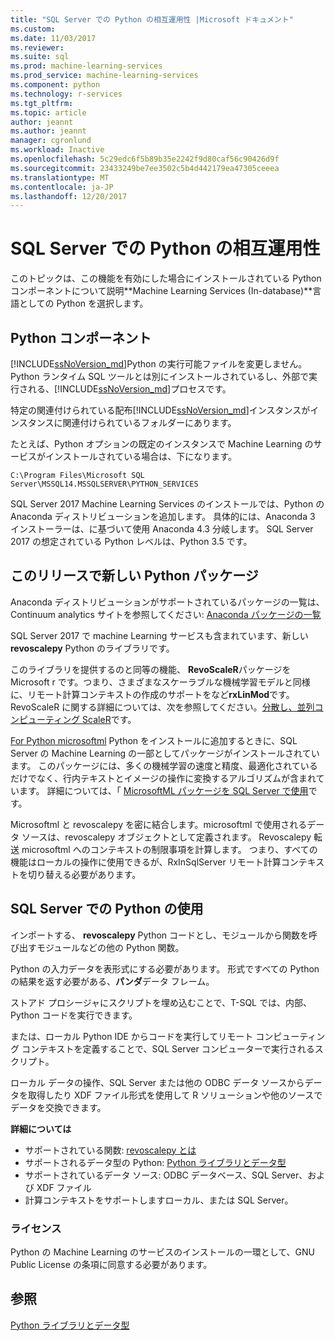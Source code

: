 ```yaml
---
title: "SQL Server での Python の相互運用性 |Microsoft ドキュメント"
ms.custom: 
ms.date: 11/03/2017
ms.reviewer: 
ms.suite: sql
ms.prod: machine-learning-services
ms.prod_service: machine-learning-services
ms.component: python
ms.technology: r-services
ms.tgt_pltfrm: 
ms.topic: article
author: jeannt
ms.author: jeannt
manager: cgronlund
ms.workload: Inactive
ms.openlocfilehash: 5c29edc6f5b89b35e2242f9d80caf56c90426d9f
ms.sourcegitcommit: 23433249be7ee3502c5b4d442179ea47305ceeea
ms.translationtype: MT
ms.contentlocale: ja-JP
ms.lasthandoff: 12/20/2017
---
```

# <a name="python-interoperability-with-sql-server"></a>SQL Server での Python の相互運用性

このトピックは、この機能を有効にした場合にインストールされている Python コンポーネントについて説明**Machine Learning Services (In-database)**言語としての Python を選択します。

## <a name="python-components"></a>Python コンポーネント

[!INCLUDE[ssNoVersion_md](../../includes/ssnoversion-md.md)]Python の実行可能ファイルを変更しません。 Python ランタイム SQL ツールとは別にインストールされているし、外部で実行される、[!INCLUDE[ssNoVersion_md](../../includes/ssnoversion-md.md)]プロセスです。

特定の関連付けられている配布[!INCLUDE[ssNoVersion_md](../../includes/ssnoversion-md.md)]インスタンスがインスタンスに関連付けられているフォルダーにあります。

たとえば、Python オプションの既定のインスタンスで Machine Learning のサービスがインストールされている場合は、下になります。

`C:\Program Files\Microsoft SQL Server\MSSQL14.MSSQLSERVER\PYTHON_SERVICES`

SQL Server 2017 Machine Learning Services のインストールでは、Python の Anaconda ディストリビューションを追加します。 具体的には、Anaconda 3 インストーラーは、に基づいて使用 Anaconda 4.3 分岐します。 SQL Server 2017 の想定されている Python レベルは、Python 3.5 です。

## <a name="new-python-packages-in-this-release"></a>このリリースで新しい Python パッケージ

Anaconda ディストリビューションがサポートされているパッケージの一覧は、Continuum analytics サイトを参照してください: [Anaconda パッケージの一覧](https://docs.continuum.io/anaconda/pkg-docs)

SQL Server 2017 で machine Learning サービスも含まれています、新しい**revoscalepy** Python のライブラリです。

このライブラリを提供するのと同等の機能、 **RevoScaleR**パッケージを Microsoft r です。つまり、さまざまなスケーラブルな機械学習モデルと同様に、リモート計算コンテキストの作成のサポートをなど**rxLinMod**です。 RevoScaleR に関する詳細については、次を参照してください。[分散し、並列コンピューティング ScaleR](https://msdn.microsoft.com/microsoft-r/scaler-distributed-computing)です。

[For Python microsoftml](https://docs.microsoft.com/machine-learning-server/python-reference/microsoftml/microsoftml-package) Python をインストールに追加するときに、SQL Server の Machine Learning の一部としてパッケージがインストールされています。 このパッケージには、多くの機械学習の速度と精度、最適化されているだけでなく、行内テキストとイメージの操作に変換するアルゴリズムが含まれています。 詳細については、「 [MicrosoftML パッケージを SQL Server で使用](https://docs.microsoft.com/sql/advanced-analytics/using-the-microsoftml-package)です。

Microsoftml と revoscalepy を密に結合します。microsoftml で使用されるデータ ソースは、revoscalepy オブジェクトとして定義されます。 Revoscalepy 転送 microsoftml へのコンテキストの制限事項を計算します。 つまり、すべての機能はローカルの操作に使用できるが、RxInSqlServer リモート計算コンテキストを切り替える必要があります。

## <a name="using-python-in-sql-server"></a>SQL Server での Python の使用

インポートする、 **revoscalepy** Python コードとし、モジュールから関数を呼び出すモジュールなどの他の Python 関数。

Python の入力データを表形式にする必要があります。 形式ですべての Python の結果を返す必要がある、**パンダ**データ フレーム。

ストアド プロシージャにスクリプトを埋め込むことで、T-SQL では、内部、Python コードを実行できます。

または、ローカル Python IDE からコードを実行してリモート コンピューティング コンテキストを定義することで、SQL Server コンピューターで実行されるスクリプト。

ローカル データの操作、SQL Server または他の ODBC データ ソースからデータを取得したり XDF ファイル形式を使用して R ソリューションや他のソースでデータを交換できます。

**詳細については**

+ サポートされている関数: [revoscalepy とは](what-is-revoscalepy.md) 
+ サポートされるデータ型の Python: [Python ライブラリとデータ型](python-libraries-and-data-types.md)
+ サポートされているデータ ソース: ODBC データベース、SQL Server、および XDF ファイル
+ 計算コンテキストをサポートしますローカル、または SQL Server。

### <a name="licensing"></a>ライセンス

Python の Machine Learning のサービスのインストールの一環として、GNU Public License の条項に同意する必要があります。

## <a name="see-also"></a>参照

[Python ライブラリとデータ型](python-libraries-and-data-types.md)
